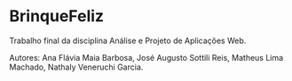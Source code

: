 # BrinqueFeliz
Trabalho final da disciplina Análise e Projeto de Aplicações Web.

Autores:
Ana Flávia Maia Barbosa,
José Augusto Sottili Reis,
Matheus Lima Machado,
Nathaly Veneruchi Garcia.

